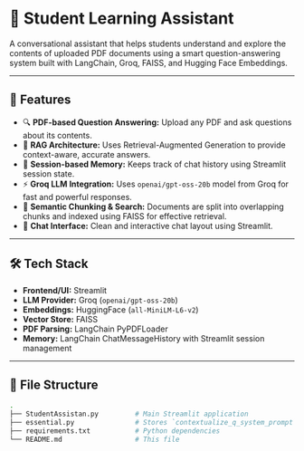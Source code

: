 ﻿# 🧠 Student Learning Assistant

A conversational assistant that helps students understand and explore the contents of uploaded PDF documents using a smart question-answering system built with LangChain, Groq, FAISS, and Hugging Face Embeddings.

---

## 🚀 Features

- 🔍 **PDF-based Question Answering:** Upload any PDF and ask questions about its contents.
- 🧠 **RAG Architecture:** Uses Retrieval-Augmented Generation to provide context-aware, accurate answers.
- 💬 **Session-based Memory:** Keeps track of chat history using Streamlit session state.
- ⚡ **Groq LLM Integration:** Uses `openai/gpt-oss-20b` model from Groq for fast and powerful responses.
- 🧩 **Semantic Chunking & Search:** Documents are split into overlapping chunks and indexed using FAISS for effective retrieval.
- 📎 **Chat Interface:** Clean and interactive chat layout using Streamlit.

---

## 🛠️ Tech Stack

- **Frontend/UI:** Streamlit  
- **LLM Provider:** Groq (`openai/gpt-oss-20b`)  
- **Embeddings:** HuggingFace (`all-MiniLM-L6-v2`)  
- **Vector Store:** FAISS  
- **PDF Parsing:** LangChain PyPDFLoader  
- **Memory:** LangChain ChatMessageHistory with Streamlit session management

---

## 📁 File Structure

```bash
.
├── StudentAssistan.py         # Main Streamlit application
├── essential.py               # Stores `contextualize_q_system_prompt` and `chat_prompt_template`                     
├── requirements.txt           # Python dependencies
└── README.md                  # This file


